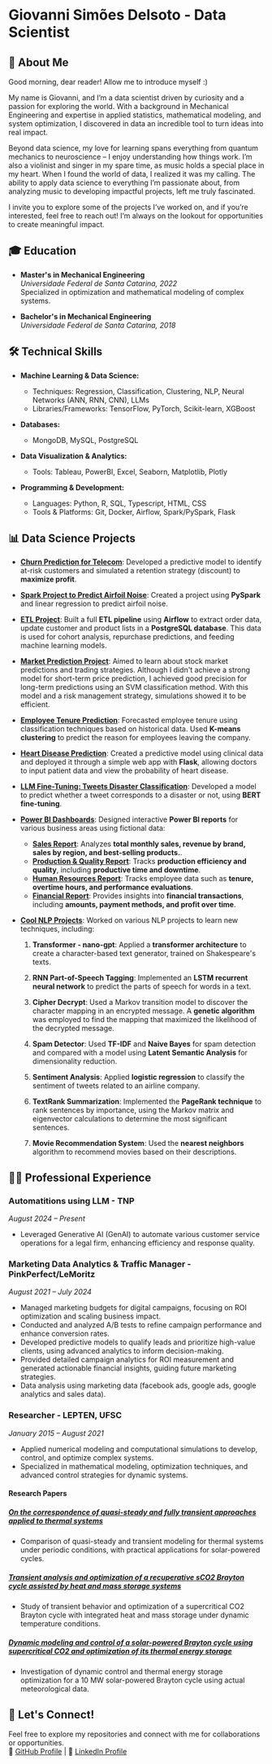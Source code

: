 # Giovanni Simões Delsoto - Data Scientist

## 👋 About Me

Good morning, dear reader! Allow me to introduce myself :)

My name is Giovanni, and I’m a data scientist driven by curiosity and a passion for exploring the world. With a background in Mechanical Engineering and expertise in applied statistics, mathematical modeling, and system optimization, I discovered in data an incredible tool to turn ideas into real impact.

Beyond data science, my love for learning spans everything from quantum mechanics to neuroscience – I enjoy understanding how things work. I’m also a violinist and singer in my spare time, as music holds a special place in my heart. When I found the world of data, I realized it was my calling. The ability to apply data science to everything I’m passionate about, from analyzing music to developing impactful projects, left me truly fascinated.

I invite you to explore some of the projects I’ve worked on, and if you’re interested, feel free to reach out! I’m always on the lookout for opportunities to create meaningful impact.

## 🎓 Education

- **Master's in Mechanical Engineering**  
  _Universidade Federal de Santa Catarina, 2022_  
  Specialized in optimization and mathematical modeling of complex systems.

- **Bachelor's in Mechanical Engineering**  
  _Universidade Federal de Santa Catarina, 2018_

## 🛠️ Technical Skills

- **Machine Learning & Data Science:**
  - Techniques: Regression, Classification, Clustering, NLP, Neural Networks (ANN, RNN, CNN), LLMs
  - Libraries/Frameworks: TensorFlow, PyTorch, Scikit-learn, XGBoost

- **Databases:**
  - MongoDB, MySQL, PostgreSQL

- **Data Visualization & Analytics:**
  - Tools: Tableau, PowerBI, Excel, Seaborn, Matplotlib, Plotly

- **Programming & Development:**
  - Languages: Python, R, SQL, Typescript, HTML, CSS
  - Tools & Platforms: Git, Docker, Airflow, Spark/PySpark, Flask

## 📊 Data Science Projects

- **[Churn Prediction for Telecom](https://github.com/GioDelsoto/TelecomChurn)**: Developed a predictive model to identify at-risk customers and simulated a retention strategy (discount) to **maximize profit**.
  
- **[Spark Project to Predict Airfoil Noise](https://github.com/GioDelsoto/Spark-Project)**: Created a project using **PySpark** and linear regression to predict airfoil noise.

- **[ETL Project](https://github.com/GioDelsoto/ETL_and_data_analysis)**: Built a full **ETL pipeline** using **Airflow** to extract order data, update customer and product lists in a **PostgreSQL database**. This data is used for cohort analysis, repurchase predictions, and feeding machine learning models.

- **[Market Prediction Project](https://github.com/GioDelsoto/StockMarket)**: Aimed to learn about stock market predictions and trading strategies. Although I didn't achieve a strong model for short-term price prediction, I achieved good precision for long-term predictions using an SVM classification method. With this model and a risk management strategy, simulations showed it to be efficient.

- **[Employee Tenure Prediction](https://github.com/GioDelsoto/Tenure-prediction)**: Forecasted employee tenure using classification techniques based on historical data. Used **K-means clustering** to predict the reason for employees leaving the company.

- **[Heart Disease Prediction](https://github.com/GioDelsoto/HeartDisease)**: Created a predictive model using clinical data and deployed it through a simple web app with **Flask**, allowing doctors to input patient data and view the probability of heart disease.

- **[LLM Fine-Tuning: Tweets Disaster Classification](https://github.com/GioDelsoto/Disaster-tweets-classification)**: Developed a model to predict whether a tweet corresponds to a disaster or not, using **BERT fine-tuning**.

- **[Power BI Dashboards](#)**: Designed interactive **Power BI reports** for various business areas using fictional data:
  - **[Sales Report](https://app.powerbi.com/view?r=eyJrIjoiZWQzYzMyYjgtN2ZmYi00M2M3LTg4ZGItOTI5MjI3ZDM5YWNhIiwidCI6ImZiNDBkZjFjLTgwYTAtNDc1NC04Y2YzLTI1NzgyMDg4MjQzYSJ9&pageName=6f8d2c1fd7cd5e673d2d)**: Analyzes **total monthly sales, revenue by brand, sales by region, and best-selling products.**.
  - **[Production & Quality Report](https://app.powerbi.com/view?r=eyJrIjoiNTI1YTM1YWEtMWFiNy00YzVmLWI1YjctYjY3YWRmNGZhYTllIiwidCI6ImZiNDBkZjFjLTgwYTAtNDc1NC04Y2YzLTI1NzgyMDg4MjQzYSJ9)**: Tracks **production efficiency and quality**, including **productive time and downtime**.
  - **[Human Resources Report](https://app.powerbi.com/view?r=eyJrIjoiMmE1YjhjZmMtM2UxZC00ODJjLTgxMzMtY2NkYWFiYjM5ODYzIiwidCI6ImZiNDBkZjFjLTgwYTAtNDc1NC04Y2YzLTI1NzgyMDg4MjQzYSJ9&pageName=23273e6687d8ae7843d6)**: Tracks employee data such as **tenure, overtime hours, and performance evaluations**.
  - **[Financial Report](https://app.powerbi.com/view?r=eyJrIjoiYTgzZTgzNDYtMGJlZC00ODAwLTkyODEtMDBhNDc3NmJhYmEyIiwidCI6ImZiNDBkZjFjLTgwYTAtNDc1NC04Y2YzLTI1NzgyMDg4MjQzYSJ9)**: Provides insights into **financial transactions**, including **amounts, payment methods, and profit over time**.

- **[Cool NLP Projects](https://github.com/GioDelsoto/NLP-projects)**: Worked on various NLP projects to learn new techniques, including:
  
  1. **Transformer - nano-gpt**: Applied a **transformer architecture** to create a character-based text generator, trained on Shakespeare's texts.
  
  2. **RNN Part-of-Speech Tagging**: Implemented an **LSTM recurrent neural network** to predict the parts of speech for words in a text.
  
  3. **Cipher Decrypt**: Used a Markov transition model to discover the character mapping in an encrypted message. A **genetic algorithm** was employed to find the mapping that maximized the likelihood of the decrypted message.
  
  4. **Spam Detector**: Used **TF-IDF** and **Naive Bayes** for spam detection and compared with a model using **Latent Semantic Analysis** for dimensionality reduction.
  
  5. **Sentiment Analysis**: Applied **logistic regression** to classify the sentiment of tweets related to an airline company.
  
  6. **TextRank Summarization**: Implemented the **PageRank technique** to rank sentences by importance, using the Markov matrix and eigenvector calculations to determine the most significant sentences.
  
  7. **Movie Recommendation System**: Used the **nearest neighbors** algorithm to recommend movies based on their descriptions.

  
## 👨‍💻 Professional Experience

### Automatitions using LLM - **TNP**  
*August 2024 – Present*  
- Leveraged Generative AI (GenAI) to automate various customer service operations for a legal firm, enhancing efficiency and response quality.

### Marketing Data Analytics & Traffic Manager - **PinkPerfect/LeMoritz**  
*August 2021 – July 2024*  
- Managed marketing budgets for digital campaigns, focusing on ROI optimization and scaling business impact.  
- Conducted and analyzed A/B tests to refine campaign performance and enhance conversion rates.  
- Developed predictive models to qualify leads and prioritize high-value clients, using advanced analytics to inform decision-making.  
- Provided detailed campaign analytics for ROI measurement and generated actionable financial insights, guiding future marketing strategies.  
- Data analysis using marketing data (facebook ads, google ads, google analytics and sales data).

### Researcher - **LEPTEN, UFSC**  
*January 2015 – August 2021*  
- Applied numerical modeling and computational simulations to develop, control, and optimize complex systems.  
- Specialized in mathematical modeling, optimization techniques, and advanced control strategies for dynamic systems.  

#### Research Papers

##### [On the correspondence of quasi-steady and fully transient approaches applied to thermal systems](https://www.sciencedirect.com/science/article/abs/pii/S245190492030281X)  
- Comparison of quasi-steady and transient modeling for thermal systems under periodic conditions, with practical applications for solar-powered cycles.  

##### [Transient analysis and optimization of a recuperative sCO2 Brayton cycle assisted by heat and mass storage systems](https://www.sciencedirect.com/science/article/abs/pii/S0360544218302731)  
- Study of transient behavior and optimization of a supercritical CO2 Brayton cycle with integrated heat and mass storage under dynamic temperature conditions.  

##### [Dynamic modeling and control of a solar-powered Brayton cycle using supercritical CO2 and optimization of its thermal energy storage](https://www.sciencedirect.com/science/article/abs/pii/S0960148123000976)  
- Investigation of dynamic control and thermal energy storage optimization for a 10 MW solar-powered Brayton cycle using actual meteorological data.  

## 🚀 Let's Connect!

Feel free to explore my repositories and connect with me for collaborations or opportunities.  
🔗 [GitHub Profile](https://github.com/GioDelsoto) | 💼 [LinkedIn Profile](https://www.linkedin.com/in/giovanni-delsoto-a52a53221/)  
